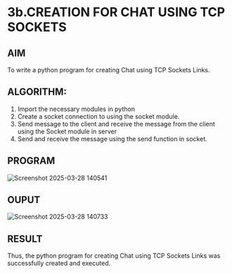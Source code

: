 # 3b.CREATION FOR CHAT USING TCP SOCKETS
## AIM
To write a python program for creating Chat using TCP Sockets Links.
## ALGORITHM:
1. Import the necessary modules in python
2. Create a socket connection to using the socket module.
3. Send message to the client and receive the message from the client using the Socket module in
 server
4. Send and receive the message using the send function in socket.
## PROGRAM
![Screenshot 2025-03-28 140541](https://github.com/user-attachments/assets/0dd0b3a6-a4ec-4943-8cdb-ce3f8fb48133)

## OUPUT
![Screenshot 2025-03-28 140733](https://github.com/user-attachments/assets/4cb6e878-7d6a-47e8-af36-312d082ba829)

## RESULT
Thus, the python program for creating Chat using TCP Sockets Links was successfully 
created and executed.
